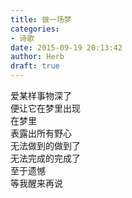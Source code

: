 ```yaml
---  
title: 做一场梦  
categories:  
- 诗歌  
date: 2015-09-19 20:13:42  
author: Herb  
draft: true
---  
```

爱某样事物深了    
便让它在梦里出现    
在梦里    
表露出所有野心    
无法做到的做到了    
无法完成的完成了    
至于遗憾    
等我醒来再说  
